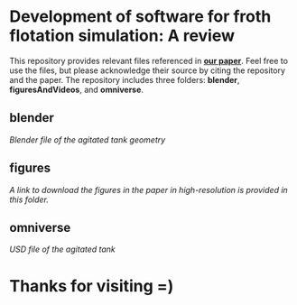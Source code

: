 # Development of software for froth flotation simulation: A review

This repository provides relevant files referenced in **[our paper](https://youtu.be/wDKfSdN1qH8)**. Feel free to use the files, but please acknowledge their source by citing the repository and the paper.
The repository includes three folders: **blender**, **figuresAndVideos**, and **omniverse**.

## blender

*Blender file of the agitated tank geometry*

## figures

*A link to download the figures in the paper in high-resolution is provided in this folder.*

## omniverse

*USD file of the agitated tank*

# Thanks for visiting =)

